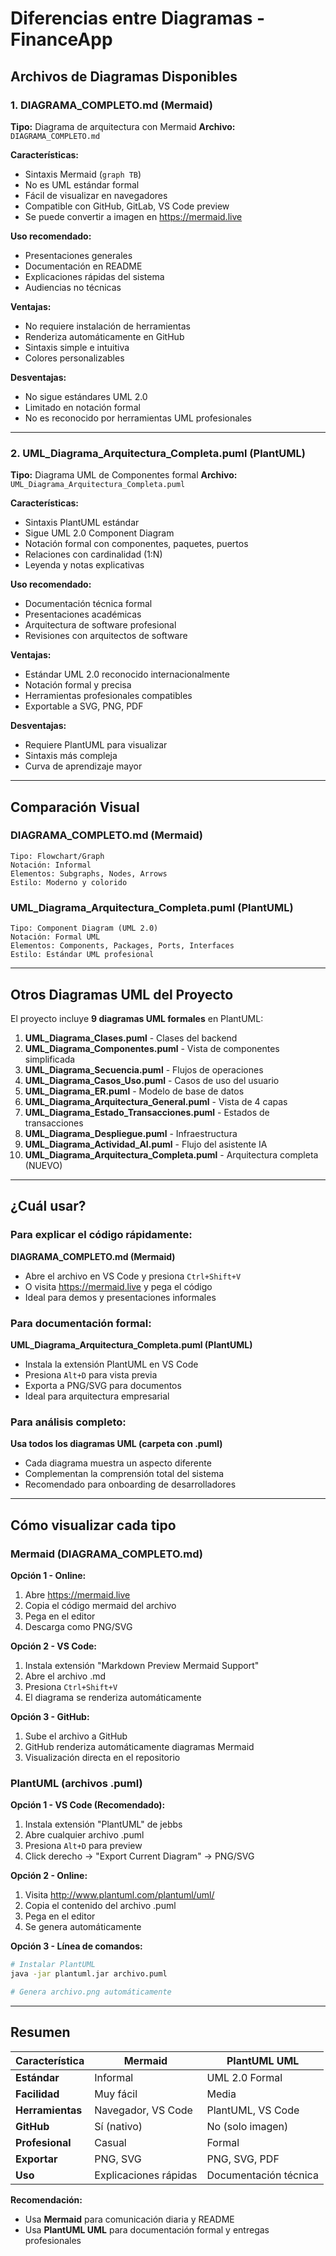 # Diferencias entre Diagramas - FinanceApp

## Archivos de Diagramas Disponibles

### 1. DIAGRAMA_COMPLETO.md (Mermaid)
**Tipo:** Diagrama de arquitectura con Mermaid
**Archivo:** `DIAGRAMA_COMPLETO.md`

**Características:**
- Sintaxis Mermaid (`graph TB`)
- No es UML estándar formal
- Fácil de visualizar en navegadores
- Compatible con GitHub, GitLab, VS Code preview
- Se puede convertir a imagen en https://mermaid.live

**Uso recomendado:**
- Presentaciones generales
- Documentación en README
- Explicaciones rápidas del sistema
- Audiencias no técnicas

**Ventajas:**
- No requiere instalación de herramientas
- Renderiza automáticamente en GitHub
- Sintaxis simple e intuitiva
- Colores personalizables

**Desventajas:**
- No sigue estándares UML 2.0
- Limitado en notación formal
- No es reconocido por herramientas UML profesionales

---

### 2. UML_Diagrama_Arquitectura_Completa.puml (PlantUML)
**Tipo:** Diagrama UML de Componentes formal
**Archivo:** `UML_Diagrama_Arquitectura_Completa.puml`

**Características:**
- Sintaxis PlantUML estándar
- Sigue UML 2.0 Component Diagram
- Notación formal con componentes, paquetes, puertos
- Relaciones con cardinalidad (1:N)
- Leyenda y notas explicativas

**Uso recomendado:**
- Documentación técnica formal
- Presentaciones académicas
- Arquitectura de software profesional
- Revisiones con arquitectos de software

**Ventajas:**
- Estándar UML 2.0 reconocido internacionalmente
- Notación formal y precisa
- Herramientas profesionales compatibles
- Exportable a SVG, PNG, PDF

**Desventajas:**
- Requiere PlantUML para visualizar
- Sintaxis más compleja
- Curva de aprendizaje mayor

---

## Comparación Visual

### DIAGRAMA_COMPLETO.md (Mermaid)
```
Tipo: Flowchart/Graph
Notación: Informal
Elementos: Subgraphs, Nodes, Arrows
Estilo: Moderno y colorido
```

### UML_Diagrama_Arquitectura_Completa.puml (PlantUML)
```
Tipo: Component Diagram (UML 2.0)
Notación: Formal UML
Elementos: Components, Packages, Ports, Interfaces
Estilo: Estándar UML profesional
```

---

## Otros Diagramas UML del Proyecto

El proyecto incluye **9 diagramas UML formales** en PlantUML:

1. **UML_Diagrama_Clases.puml** - Clases del backend
2. **UML_Diagrama_Componentes.puml** - Vista de componentes simplificada
3. **UML_Diagrama_Secuencia.puml** - Flujos de operaciones
4. **UML_Diagrama_Casos_Uso.puml** - Casos de uso del usuario
5. **UML_Diagrama_ER.puml** - Modelo de base de datos
6. **UML_Diagrama_Arquitectura_General.puml** - Vista de 4 capas
7. **UML_Diagrama_Estado_Transacciones.puml** - Estados de transacciones
8. **UML_Diagrama_Despliegue.puml** - Infraestructura
9. **UML_Diagrama_Actividad_AI.puml** - Flujo del asistente IA
10. **UML_Diagrama_Arquitectura_Completa.puml** - Arquitectura completa (NUEVO)

---

## ¿Cuál usar?

### Para explicar el código rápidamente:
**DIAGRAMA_COMPLETO.md (Mermaid)**
- Abre el archivo en VS Code y presiona `Ctrl+Shift+V`
- O visita https://mermaid.live y pega el código
- Ideal para demos y presentaciones informales

### Para documentación formal:
**UML_Diagrama_Arquitectura_Completa.puml (PlantUML)**
- Instala la extensión PlantUML en VS Code
- Presiona `Alt+D` para vista previa
- Exporta a PNG/SVG para documentos
- Ideal para arquitectura empresarial

### Para análisis completo:
**Usa todos los diagramas UML (carpeta con .puml)**
- Cada diagrama muestra un aspecto diferente
- Complementan la comprensión total del sistema
- Recomendado para onboarding de desarrolladores

---

## Cómo visualizar cada tipo

### Mermaid (DIAGRAMA_COMPLETO.md)
**Opción 1 - Online:**
1. Abre https://mermaid.live
2. Copia el código mermaid del archivo
3. Pega en el editor
4. Descarga como PNG/SVG

**Opción 2 - VS Code:**
1. Instala extensión "Markdown Preview Mermaid Support"
2. Abre el archivo .md
3. Presiona `Ctrl+Shift+V`
4. El diagrama se renderiza automáticamente

**Opción 3 - GitHub:**
1. Sube el archivo a GitHub
2. GitHub renderiza automáticamente diagramas Mermaid
3. Visualización directa en el repositorio

### PlantUML (archivos .puml)
**Opción 1 - VS Code (Recomendado):**
1. Instala extensión "PlantUML" de jebbs
2. Abre cualquier archivo .puml
3. Presiona `Alt+D` para preview
4. Click derecho → "Export Current Diagram" → PNG/SVG

**Opción 2 - Online:**
1. Visita http://www.plantuml.com/plantuml/uml/
2. Copia el contenido del archivo .puml
3. Pega en el editor
4. Se genera automáticamente

**Opción 3 - Línea de comandos:**
```bash
# Instalar PlantUML
java -jar plantuml.jar archivo.puml

# Genera archivo.png automáticamente
```

---

## Resumen

| Característica | Mermaid | PlantUML UML |
|---------------|---------|--------------|
| **Estándar** | Informal | UML 2.0 Formal |
| **Facilidad** | Muy fácil | Media |
| **Herramientas** | Navegador, VS Code | PlantUML, VS Code |
| **GitHub** | Sí (nativo) | No (solo imagen) |
| **Profesional** | Casual | Formal |
| **Exportar** | PNG, SVG | PNG, SVG, PDF |
| **Uso** | Explicaciones rápidas | Documentación técnica |

**Recomendación:** 
- Usa **Mermaid** para comunicación diaria y README
- Usa **PlantUML UML** para documentación formal y entregas profesionales
